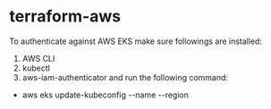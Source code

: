 # terraform-aws

To authenticate against AWS EKS make sure followings are installed:
1. AWS CLI
2. kubectl
3. aws-iam-authenticator and run the following command:

* aws eks update-kubeconfig  --name <cluster name> --region <aws region>